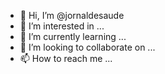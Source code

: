 - 👋 Hi, I’m @jornaldesaude
- 👀 I’m interested in ...
- 🌱 I’m currently learning ...
- 💞️ I’m looking to collaborate on ...
- 📫 How to reach me ...

<!---
jornaldesaude/jornaldesaude is a ✨ special ✨ repository because its `README.md` (this file) appears on your GitHub profile.
You can click the Preview link to take a look at your changes.
--->
